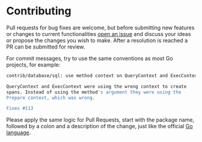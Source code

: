 # Contributing

Pull requests for bug fixes are welcome, but before submitting new features or changes to current functionalities [open an issue](https://github.com/DataDog/dd-trace-go/issues/new)
and discuss your ideas or propose the changes you wish to make. After a resolution is reached a PR can be submitted for review.

For commit messages, try to use the same conventions as most Go projects, for example:

```sh
contrib/database/sql: use method context on QueryContext and ExecContext

QueryContext and ExecContext were using the wrong context to create
spans. Instead of using the method's argument they were using the
Prepare context, which was wrong.

Fixes #113
```

Please apply the same logic for Pull Requests, start with the package name, followed by a colon and a description of the change, just like
the official [Go language](https://github.com/golang/go/pulls).
